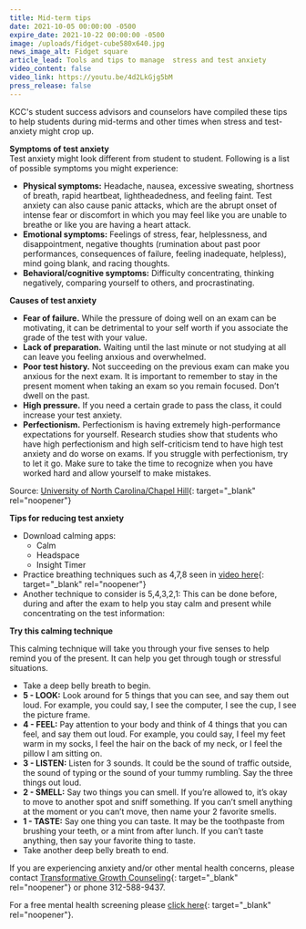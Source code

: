 ```yaml
---
title: Mid-term tips
date: 2021-10-05 00:00:00 -0500
expire_date: 2021-10-22 00:00:00 -0500
image: /uploads/fidget-cube580x640.jpg
news_image_alt: Fidget square
article_lead: Tools and tips to manage  stress and test anxiety
video_content: false
video_link: https://youtu.be/4d2LkGjg5bM
press_release: false
---
```

KCC's student success advisors and counselors have compiled these tips to help students during mid-terms and other times when stress and test-anxiety might crop up.

**Symptoms of test anxiety**<br>Test anxiety might look different from student to student. Following is a list of possible symptoms you might experience:

* **Physical symptoms:** Headache, nausea, excessive sweating, shortness of breath, rapid heartbeat, lightheadedness, and feeling faint. Test anxiety can also cause panic attacks, which are the abrupt onset of intense fear or discomfort in which you may feel like you are unable to breathe or like you are having a heart attack.
* **Emotional symptoms:** Feelings of stress, fear, helplessness, and disappointment, negative thoughts (rumination about past poor performances, consequences of failure, feeling inadequate, helpless), mind going blank, and racing thoughts.
* **Behavioral/cognitive symptoms:** Difficulty concentrating, thinking negatively, comparing yourself to others, and procrastinating.

**Causes of test anxiety**

* **Fear of failure.** While the pressure of doing well on an exam can be motivating, it can be detrimental to your self worth if you associate the grade of the test with your value.
* **Lack of preparation.** Waiting until the last minute or not studying at all can leave you feeling anxious and overwhelmed.
* **Poor test history.** Not succeeding on the previous exam can make you anxious for the next exam. It is important to remember to stay in the present moment when taking an exam so you remain focused. Don’t dwell on the past.
* **High pressure.** If you need a certain grade to pass the class, it could increase your test anxiety.
* **Perfectionism.** Perfectionism is having extremely high-performance expectations for yourself. Research studies show that students who have high perfectionism and high self-criticism tend to have high test anxiety and do worse on exams. If you struggle with perfectionism, try to let it go. Make sure to take the time to recognize when you have worked hard and allow yourself to make mistakes.

Source: [University of North Carolina/Chapel Hill](https://learningcenter.unc.edu/tips-and-tools/tackling-test-anxiety/){: target="_blank" rel="noopener"}

**Tips for reducing test anxiety**

* Download calming apps:
  * Calm&nbsp;
  * Headspace
  * Insight Timer
* Practice breathing techniques such as 4,7,8 seen in [video here](https://www.youtube.com/watch?v=j-1n3KJR1I8){: target="_blank" rel="noopener"}
* Another technique to consider is 5,4,3,2,1: This can be done before, during and after the exam to help you stay calm and present while concentrating on the test information:

**Try this calming technique**

This calming technique will take you through your five senses to help remind you of the present. It can help you get through tough or stressful situations.&nbsp;

* Take a deep belly breath to begin.&nbsp;
* **5 - LOOK:** Look around for 5 things that you can see, and say them out loud. For example, you could say, I see the computer, I see the cup, I see the picture frame.&nbsp;
* **4 - FEEL:** Pay attention to your body and think of 4 things that you can feel, and say them out loud. For example, you could say, I feel my feet warm in my socks, I feel the hair on the back of my neck, or I feel the pillow I am sitting on.
* **3 - LISTEN:** Listen for 3 sounds. It could be the sound of traffic outside, the sound of typing or the sound of your tummy rumbling. Say the three things out loud.
* **2 - SMELL:** Say two things you can smell. If you’re allowed to, it’s okay to move to another spot and sniff something. If you can’t smell anything at the moment or you can’t move, then name your 2 favorite smells.
* **1 - TASTE:** Say one thing you can taste. It may be the toothpaste from brushing your teeth, or a mint from after lunch. If you can’t taste anything, then say your favorite thing to taste.
* Take another deep belly breath to end.

If you are experiencing anxiety and/or other mental health concerns, please contact [Transformative Growth Counseling](https://www.kcc.edu/student-resources/counseling-and-referral-services/){: target="_blank" rel="noopener"}&nbsp;or phone 312-588-9437.

For a free mental health screening please [click here](https://www.helpyourselfhelpothers.org/){: target="_blank" rel="noopener"}.
